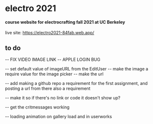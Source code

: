 # electro 2021

#### course website for electrocrafting fall 2021 at UC Berkeley

live site: https://electro2021-84fab.web.app/

## to do

-- FIX VIDEO IMAGE LINK
-- APPLE LOGIN BUG

-- set default value of imageURL from the EditUser
-- make the image a require value for the image picker
-- make the url

-- add making a github repo a requirement for the first assignment, and posting a url from there also a requirement

-- make it so if there's no link or code it doesn't show up?

-- get the critmessages working

-- loading animation on gallery load and in userworks
